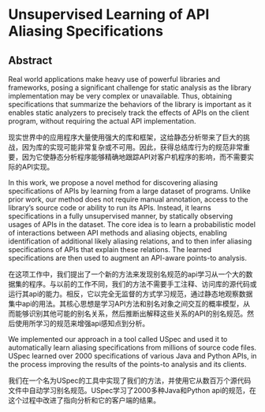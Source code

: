 # Unsupervised Learning of API Aliasing Specifications

## Abstract

Real world applications make heavy use of powerful libraries and frameworks, posing a significant challenge for static analysis as the library implementation may be very complex or unavailable. Thus, obtaining specifications that summarize the behaviors of the library is important as it enables static analyzers to precisely track the effects of APIs on the client program, without requiring the actual API implementation.

现实世界中的应用程序大量使用强大的库和框架，这给静态分析带来了巨大的挑战，因为库的实现可能非常复杂或不可用。因此，获得总结库行为的规范非常重要，因为它使静态分析程序能够精确地跟踪API对客户机程序的影响，而不需要实际的API实现。

In this work, we propose a novel method for discovering aliasing specifications of APIs by learning from a large dataset of programs. Unlike prior work, our method does not require manual annotation, access to the library’s source code or ability to run its APIs. Instead, it learns specifications in a fully unsupervised manner, by statically observing usages of APIs in the dataset. The core idea is to learn a probabilistic model of interactions between API methods and aliasing objects, enabling identification of additional likely aliasing relations, and to then infer aliasing specifications of APIs that explain these relations. The learned specifications are then used to augment an API-aware points-to analysis.

在这项工作中，我们提出了一个新的方法来发现别名规范的api学习从一个大的数据集的程序。与以前的工作不同，我们的方法不需要手工注释、访问库的源代码或运行其api的能力。相反，它以完全无监督的方式学习规范，通过静态地观察数据集中api的用法。其核心思想是学习API方法和别名对象之间交互的概率模型，从而能够识别其他可能的别名关系，然后推断出解释这些关系的API的别名规范。然后使用所学习的规范来增强api感知点到分析。

We implemented our approach in a tool called USpec and used it to automatically learn aliasing specifications from millions of source code files. USpec learned over 2000 specifications of various Java and Python APIs, in the process improving the results of the points-to analysis and its clients.

我们在一个名为USpec的工具中实现了我们的方法，并使用它从数百万个源代码文件中自动学习别名规范。USpec学习了2000多种Java和Python api的规范，在这个过程中改进了指向分析和它的客户端的结果。
